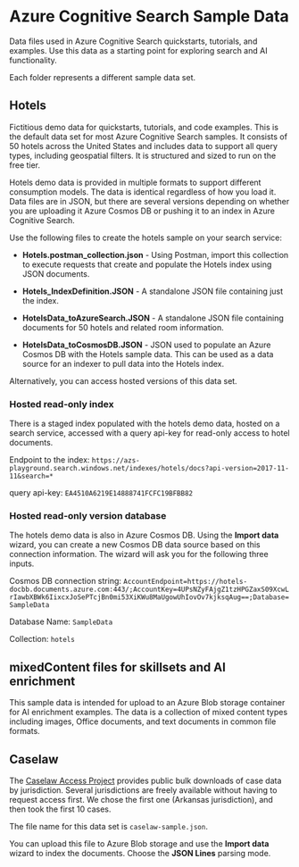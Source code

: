 # Azure Cognitive Search Sample Data

Data files used in Azure Cognitive Search quickstarts, tutorials, and examples. Use this data as a starting point for exploring search and AI functionality.

Each folder represents a different sample data set.

## Hotels

Fictitious demo data for quickstarts, tutorials, and code examples. This is the default data set for most Azure Cognitive Search samples. It consists of 50 hotels across the United States and includes data to support all query types, including geospatial filters. It is structured and sized to run on the free tier.

Hotels demo data is provided in multiple formats to support different consumption models. The data is identical regardless of how you load it. Data files are in JSON, but there are several versions depending on whether you are uploading it Azure Cosmos DB or pushing it to an index in Azure Cognitive Search. 

Use the following files to create the hotels sample on your search service:

+ **Hotels.postman_collection.json** - Using Postman, import this collection to execute requests that create and populate the Hotels index using JSON documents.

+ **Hotels_IndexDefinition.JSON** - A standalone JSON file containing just the index. 

+ **HotelsData_toAzureSearch.JSON** - A standalone JSON file containing documents for 50 hotels and related room information.

+ **HotelsData_toCosmosDB.JSON** - JSON used to populate an Azure Cosmos DB with the Hotels sample data.  This can be used as a data source for an indexer to pull data into the Hotels index.

Alternatively, you can access hosted versions of this data set. 

### Hosted read-only index

There is a staged index populated with the hotels demo data, hosted on a search service, accessed with a query api-key for read-only access to hotel documents.

Endpoint to the index: `https://azs-playground.search.windows.net/indexes/hotels/docs?api-version=2017-11-11&search=*`

query api-key: `EA4510A6219E14888741FCFC19BFBB82`

### Hosted read-only version database

The hotels demo data is also in Azure Cosmos DB. Using the **Import data** wizard, you can create a new Cosmos DB data source based on this connection information. The wizard will ask you for the following three inputs.

Cosmos DB connection string: `AccountEndpoint=https://hotels-docbb.documents.azure.com:443/;AccountKey=4UPsNZyFAjgZ1tzHPGZaxS09XcwLrIawbXBWk6IixcxJoSePTcjBn0mi53XiKWu8MaUgowUhIovOv7kjksqAug==;Database=SampleData`

Database Name: `SampleData`

Collection: `hotels`

## mixedContent files for skillsets and AI enrichment

This sample data is intended for upload to an Azure Blob storage container for AI enrichment examples. The data is a collection of mixed content types including images, Office documents, and text documents in common file formats.

## Caselaw 

The [Caselaw Access Project](https://case.law/bulk/download/) provides public bulk downloads of case data by jurisdiction. Several jurisdictions are freely available without having to request access first. We chose the first one (Arkansas jurisdiction), and then took the first 10 cases.

The file name for this data set is `caselaw-sample.json`.

You can upload this file to Azure Blob storage and use the **Import data** wizard to index the documents. Choose the **JSON Lines** parsing mode.
